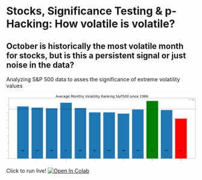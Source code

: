 # Stocks, Significance Testing & p-Hacking: How volatile is volatile?

## October is historically the most volatile month for stocks, but is this a persistent signal or just noise in the data?

Analyzing S&P 500 data to asses the significance of extreme volatility values

![](images/1%20i0X1f5ZwDis4212KzH361g.png)

 
Click to run live! [![Open In Colab](https://colab.research.google.com/assets/colab-badge.svg)](https://colab.research.google.com/github/Patrick-David/Stocks_significance_PHacking/blob/Master/Stocks_Significance_PHacking.ipynb)
